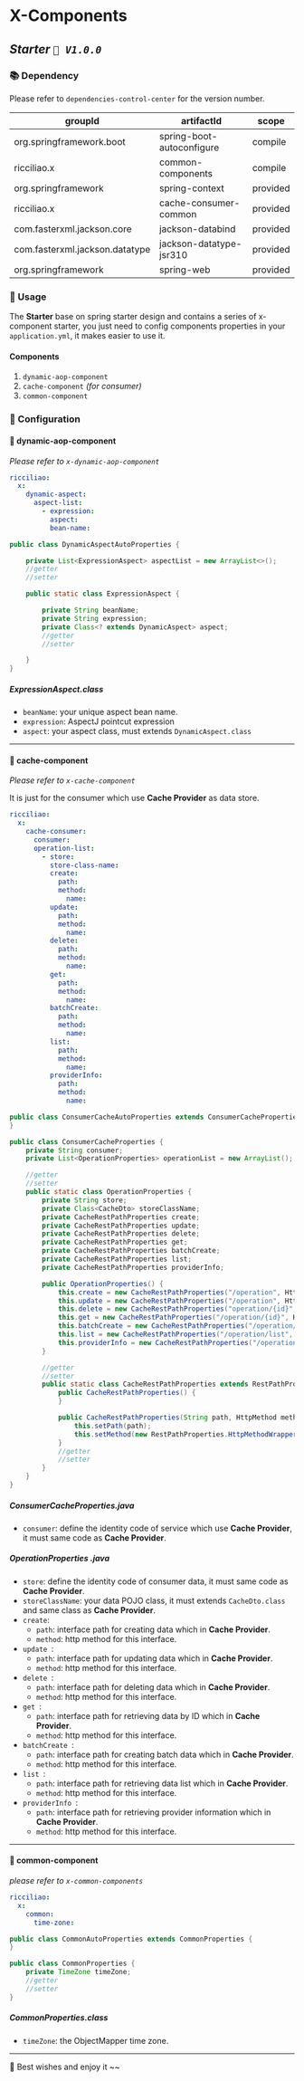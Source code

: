 # X-Components

## *Starter `🚀️ V1.0.0`*

### 📚 Dependency

Please refer to `dependencies-control-center` for the version number.

| groupId                        | artifactId                | scope    |
|--------------------------------|---------------------------|----------|
| org.springframework.boot       | spring-boot-autoconfigure | compile  |
| ricciliao.x                    | common-components         | compile  |
| org.springframework            | spring-context            | provided |
| ricciliao.x                    | cache-consumer-common     | provided |
| com.fasterxml.jackson.core     | jackson-databind          | provided |
| com.fasterxml.jackson.datatype | jackson-datatype-jsr310   | provided |
| org.springframework            | spring-web                | provided |

### 📌 Usage

The **Starter** base on spring starter design and contains a series of x-component starter,
you just need to config components properties in your `application.yml`,
it makes easier to use it.

#### Components

1. `dynamic-aop-component`
2. `cache-component` *(for consumer)*
3. `common-component`

### 📝 Configuration

#### 🚩 dynamic-aop-component

*Please refer to `x-dynamic-aop-component`*

```yaml
ricciliao:
  x:
    dynamic-aspect:
      aspect-list:
        - expression:
          aspect:
          bean-name: 
```

```java
public class DynamicAspectAutoProperties {

    private List<ExpressionAspect> aspectList = new ArrayList<>();
    //getter
    //setter

    public static class ExpressionAspect {

        private String beanName;
        private String expression;
        private Class<? extends DynamicAspect> aspect;
        //getter
        //setter

    }
}
```

##### ExpressionAspect.class

* `beanName`: your unique aspect bean name.
* `expression`: AspectJ pointcut expression
* `aspect`: your aspect class, must extends `DynamicAspect.class`

---

#### 🚩 cache-component

*Please refer to `x-cache-component`*

It is just for the consumer which use **Cache Provider** as data store.

```yaml
ricciliao:
  x:
    cache-consumer:
      consumer:
      operation-list:
        - store:
          store-class-name:
          create:
            path:
            method:
              name:
          update:
            path:
            method:
              name:
          delete:
            path:
            method:
              name:
          get:
            path:
            method:
              name:
          batchCreate:
            path:
            method:
              name:
          list:
            path:
            method:
              name:
          providerInfo:
            path:
            method:
              name: 
```

```java
public class ConsumerCacheAutoProperties extends ConsumerCacheProperties {
}
```

```java
public class ConsumerCacheProperties {
    private String consumer;
    private List<OperationProperties> operationList = new ArrayList();

    //getter
    //setter
    public static class OperationProperties {
        private String store;
        private Class<CacheDto> storeClassName;
        private CacheRestPathProperties create;
        private CacheRestPathProperties update;
        private CacheRestPathProperties delete;
        private CacheRestPathProperties get;
        private CacheRestPathProperties batchCreate;
        private CacheRestPathProperties list;
        private CacheRestPathProperties providerInfo;

        public OperationProperties() {
            this.create = new CacheRestPathProperties("/operation", HttpMethod.POST);
            this.update = new CacheRestPathProperties("/operation", HttpMethod.PUT);
            this.delete = new CacheRestPathProperties("operation/{id}", HttpMethod.DELETE);
            this.get = new CacheRestPathProperties("/operation/{id}", HttpMethod.GET);
            this.batchCreate = new CacheRestPathProperties("/operation/batch", HttpMethod.POST);
            this.list = new CacheRestPathProperties("/operation/list", HttpMethod.POST);
            this.providerInfo = new CacheRestPathProperties("/operation/extra/providerInfo", HttpMethod.GET);
        }

        //getter
        //setter
        public static class CacheRestPathProperties extends RestPathProperties {
            public CacheRestPathProperties() {
            }

            public CacheRestPathProperties(String path, HttpMethod method) {
                this.setPath(path);
                this.setMethod(new RestPathProperties.HttpMethodWrapper(method.name()));
            }
            //getter
            //setter
        }
    }
}
```

##### ConsumerCacheProperties.java

* `consumer`: define the identity code of service which use **Cache Provider**,
  it must same code as **Cache Provider**.

##### OperationProperties .java

* `store`: define the identity code of consumer data,
  it must same code as **Cache Provider**.
* `storeClassName`: your data POJO class,
  it must extends `CacheDto.class` and same class as **Cache Provider**.
* `create`:
    * `path`: interface path for creating data which in **Cache Provider**.
    * `method`: http method for this interface.
* `update `:
    * `path`: interface path for updating data which in **Cache Provider**.
    * `method`: http method for this interface.
* `delete `:
    * `path`: interface path for deleting data which in **Cache Provider**.
    * `method`: http method for this interface.
* `get `:
    * `path`: interface path for retrieving data by ID which in **Cache Provider**.
    * `method`: http method for this interface.
* `batchCreate `:
    * `path`: interface path for creating batch data which in **Cache Provider**.
    * `method`: http method for this interface.
* `list `:
    * `path`: interface path for retrieving data list which in **Cache Provider**.
    * `method`: http method for this interface.
* `providerInfo `:
    * `path`: interface path for retrieving provider information which in **Cache Provider**.
    * `method`: http method for this interface.

---

#### 🚩 common-component

*please refer to `x-common-components`*

```yaml
ricciliao:
  x:
    common:
      time-zone:
```

```java
public class CommonAutoProperties extends CommonProperties {
}
```

```java
public class CommonProperties {
    private TimeZone timeZone;
    //getter
    //setter
}
```

##### CommonProperties.class

* `timeZone`: the ObjectMapper time zone.

---

🤖 Best wishes and enjoy it ~~